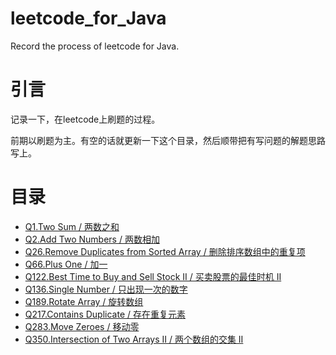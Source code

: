# leetcode_for_Java
Record the process of leetcode for Java.

# 引言
记录一下，在leetcode上刷题的过程。

前期以刷题为主。有空的话就更新一下这个目录，然后顺带把有写问题的解题思路写上。

# 目录
-  [Q1.Two Sum / 两数之和](https://github.com/MaYuzhe/leetcode_for_Java/tree/master/src/q1_TwoSum)
-  [Q2.Add Two Numbers / 两数相加](https://github.com/MaYuzhe/leetcode_for_Java/tree/master/src/q2_AddTwoNumbers)
-  [Q26.Remove Duplicates from Sorted Array / 删除排序数组中的重复项](https://github.com/MaYuzhe/leetcode_for_Java/tree/master/src/q26_RemoveDuplicatesfromSortedArray)
-  [Q66.Plus One / 加一](https://github.com/MaYuzhe/leetcode_for_Java/tree/master/src/q66_PlusOne)
-  [Q122.Best Time to Buy and Sell Stock II / 买卖股票的最佳时机 II](https://github.com/MaYuzhe/leetcode_for_Java/tree/master/src/q122_BestTimetoBuyandSellStock2)
-  [Q136.Single Number / 只出现一次的数字](https://github.com/MaYuzhe/leetcode_for_Java/tree/master/src/q136_SingleNumber)
-  [Q189.Rotate Array / 旋转数组](https://github.com/MaYuzhe/leetcode_for_Java/tree/master/src/q189_RotateArray)
-  [Q217.Contains Duplicate / 存在重复元素](https://github.com/MaYuzhe/leetcode_for_Java/tree/master/src/q217_ContainsDuplicate)
-  [Q283.Move Zeroes / 移动零](https://github.com/MaYuzhe/leetcode_for_Java/tree/master/src/q283_MoveZeroes)
-  [Q350.Intersection of Two Arrays II / 两个数组的交集 II](https://github.com/MaYuzhe/leetcode_for_Java/tree/master/src/q350_IntersectionofTwoArrays2)


